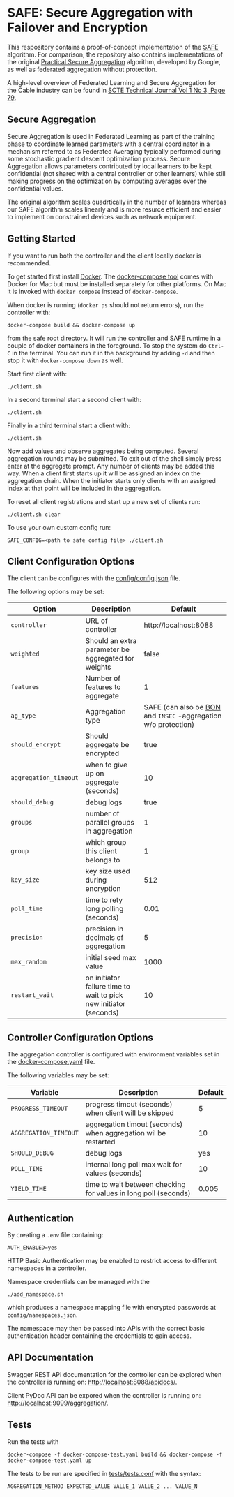 # SAFE: Secure Aggregation with Failover and Encryption

This respository contains a proof-of-concept implementation
of the [SAFE](https://arxiv.org/abs/2108.05475) algorithm. For comparison, the repository also contains implementations of the original [Practical Secure Aggregation](https://dl.acm.org/doi/10.1145/3133956.3133982) algorithm,
developed by Google, as well as federated aggregation without protection.

A high-level overview
of Federated Learning and Secure Aggregation for the Cable industry can be found in
[SCTE Technical Journal Vol 1 No 3, Page 79](https://wagtail-prod-storage.s3.amazonaws.com/documents/SCTE_Technical_Journal_V1N3.pdf).

## Secure Aggregation
Secure Aggregation is used in Federated Learning as part of the training phase to coordinate
learned parameters with a central coordinator in a mechanism referred to as Federated Averaging
typically performed during some stochastic gradient descent optimization process. 
Secure Aggregation allows parameters contributed by local learners to be kept confidential 
(not shared with a central controller or other learners) while still making progress on
the optimization by computing averages over the confidential values.

The original algorithm scales quadrtically in the number of learners whereas our SAFE
algorithm scales linearly and is more resurce efficient and easier to implement on constrained
devices such as network equipment.

## Getting Started
If you want to run both the controller and the client locally docker is recommended.

To get started first install [Docker](https://docker.com). The [docker-compose tool](https://docs.docker.com/compose/) comes with 
Docker for Mac but must be installed separately for other platforms. On Mac it is invoked with
`docker compose` instead of `docker-compose`.

When docker is running (`docker ps` should not return errors), run the controller with:
```
docker-compose build && docker-compose up
```
from the safe root directory. It will run the controller and SAFE runtime in a couple of docker containers in the foreground. To stop the
system do `Ctrl-C` in the terminal. You can run it in the background by adding `-d` and then stop it with `docker-compose down` as well.

Start first client with:
```
./client.sh
```
In a second terminal start a second client with:
```
./client.sh
```
Finally in a third terminal start a client with:
```
./client.sh
```

Now add values and observe aggregates being computed. Several aggregation
rounds may be submitted. To exit out of the shell simply press enter at
the aggregate prompt. Any number of clients may be added this way.
When a client first starts up it will be assigned an index on the aggregation
chain. When the initiator starts only clients with an assigned index at that point
will be included in the aggregation.

To reset all client registrations and start up a new set of clients run:
```
./client.sh clear
```

To use your own custom config run:
```
SAFE_CONFIG=<path to safe config file> ./client.sh 
```

## Client Configuration Options
The client can be configures with the [config/config.json](config/config.json)
file. 

The following options may be set:

| Option | Description | Default |
| --- | --- | --- |
| `controller` | URL of controller|http://localhost:8088 |
| `weighted`| Should an extra parameter be aggregated for weights | false |
| `features` | Number of features to aggregate | 1 |
| `ag_type` | Aggregation type | SAFE (can also be [BON](https://dl.acm.org/doi/10.1145/3133956.3133982) and `INSEC` -aggregation w/o protection) |
| `should_encrypt`| Should aggregate be encrypted | true |
| `aggregation_timeout` | when to give up on aggregate (seconds) | 10 |
| `should_debug` | debug logs | true | 
| `groups` | number of parallel groups in aggregation | 1 |
| `group` | which group this client belongs to | 1 |
| `key_size` | key size used during encryption | 512 |
| `poll_time` | time to rety long polling (seconds) | 0.01 |
| `precision` | precision in decimals of aggregation | 5 |
| `max_random` | initial seed max value | 1000 |
| `restart_wait` | on initiator failure time to wait to pick new initiator (seconds) | 10 |


## Controller Configuration Options
The aggregation controller is configured with environment variables
set in the [docker-compose.yaml](docker-compose.yaml) file.

The following variables may be set:

| Variable | Description | Default |
| --- | --- | --- |
| `PROGRESS_TIMEOUT` | progress timout (seconds) when client will be skipped | 5 |
| `AGGREGATION_TIMEOUT` | aggregation timout (seconds) when aggregation wil be restarted | 10 |
| `SHOULD_DEBUG` | debug logs | yes |
| `POLL_TIME` | internal long poll max wait for values (seconds) | 10 |
| `YIELD_TIME` | time to wait between checking for values in long poll (seconds) | 0.005 |

## Authentication
By creating a `.env` file containing:
```
AUTH_ENABLED=yes
```
HTTP Basic Authentication may be enabled to restrict access to
different namespaces in a controller.

Namespace credentials can be managed with the 
```
./add_namespace.sh
```
which produces a namespace mapping file with encrypted 
passwords at `config/namespaces.json`.

The namespace may then be passed into APIs with the correct
basic authentication header containing the credentials to gain access.


## API Documentation
Swagger REST API documentation for the controller can be explored when the controller is running on:
[http://localhost:8088/apidocs/](http://localhost:8088/apidocs/).

Client PyDoc API can be expored when the controller is running on:
[http://localhost:9099/aggregation/](http://localhost:9099/aggregation/).

## Tests
Run the tests with
```
docker-compose -f docker-compose-test.yaml build && docker-compose -f docker-compose-test.yaml up
```
The tests to be run are specified in [tests/tests.conf](tests/tests.conf)
with the syntax:
```
AGGREGATION_METHOD EXPECTED_VALUE VALUE_1 VALUE_2 ... VALUE_N
```
